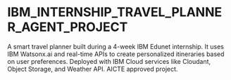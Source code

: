 # IBM_INTERNSHIP_TRAVEL_PLANNER_AGENT_PROJECT
A smart travel planner built during a 4-week IBM Edunet internship. It uses IBM Watsonx.ai and real-time APIs to create personalized itineraries based on user preferences. Deployed with IBM Cloud services like Cloudant, Object Storage, and Weather API. AICTE approved project.
